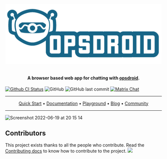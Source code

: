 <h6 align=center>
<img src="https://github.com/opsdroid/style-guidelines/raw/master/logos/logo-wide-light.png" alt="Opsdroid Logo"/>
</h6>

<h4 align=center>A browser based web app for chatting with <a href="https://github.com/opsdroid/opsdroid">opsdroid</a>.</h4>

<a href="https://github.com/opsdroid/opsdroid-web/actions"><img src="https://github.com/opsdroid/opsdroid-web/actions/workflows/node.js.yml/badge.svg" alt="Github CI Status"></img></a>
![GitHub](https://img.shields.io/github/license/opsdroid/opsdroid-web)
![GitHub last commit](https://img.shields.io/github/last-commit/opsdroid/opsdroid-web)
<a href="https://app.element.io/#/room/#opsdroid-general:matrix.org"><img src="https://img.shields.io/matrix/opsdroid-general:matrix.org.svg?logo=matrix" alt="Matrix Chat" /></a>

---

<p align="center">
  <a href="https://docs.opsdroid.dev/en/stable/quickstart.html">Quick Start</a> •
  <a href="https://docs.opsdroid.dev">Documentation</a> •
  <a href="https://playground.opsdroid.dev">Playground</a> •
  <a href="https://medium.com/opsdroid">Blog</a> •
  <a href="https://app.element.io/#/room/#opsdroid-general:matrix.org">Community</a>
</p>

---

<img width="499" alt="Screenshot 2022-06-19 at 20 15 14" src="https://user-images.githubusercontent.com/3131401/174496947-dcd648e1-14ea-4d44-9850-f058d85e8054.png">

## Contributors

This project exists thanks to all the people who contribute. Read the [Contributing docs](./CONTRIBUTING.md) to know how to contribute to the project.
<a href="https://github.com/opsdroid/opsdroid-web/graphs/contributors"><img src="https://opencollective.com/opsdroid/contributors.svg?width=890" /></a>
